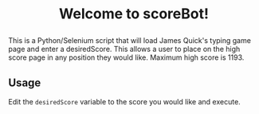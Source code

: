# <p align="center">Welcome to scoreBot!</p>

This is a Python/Selenium script that will load James Quick's typing game page and enter a desiredScore. This allows a user to place on the high score page in any position they would like. Maximum high score is 1193. 

## Usage ## 

Edit the `desiredScore` variable to the score you would like and execute. 



